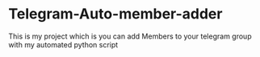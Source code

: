 # Telegram-Auto-member-adder
This is my project which is you can add Members to your telegram group with my automated python script
